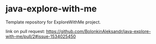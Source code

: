 # java-explore-with-me

Template repository for ExploreWithMe project.


link on pull request:
https://github.com/BolonkinAleksandr/java-explore-with-me/pull/2#issue-1534025450
